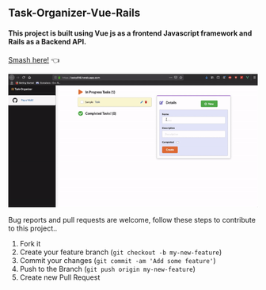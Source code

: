 ## Task-Organizer-Vue-Rails
#### This project is built using Vue js as a frontend Javascript framework and Rails as a Backend API.

[Smash here!](https://tasky916.herokuapp.com/) 👈

![](./task-manager.gif)

Bug reports and pull requests are welcome, follow these steps to contribute to this project..

1.  Fork it
2.  Create your feature branch (`git checkout -b my-new-feature`)
3.  Commit your changes (`git commit -am 'Add some feature'`)
4.  Push to the Branch (`git push origin my-new-feature`)
5.  Create new Pull Request
